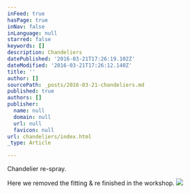 ```yaml
---
inFeed: true
hasPage: true
inNav: false
inLanguage: null
starred: false
keywords: []
description: Chandeliers
datePublished: '2016-03-21T17:26:19.102Z'
dateModified: '2016-03-21T17:26:12.140Z'
title: ''
author: []
sourcePath: _posts/2016-03-21-chandeliers.md
published: true
authors: []
publisher:
  name: null
  domain: null
  url: null
  favicon: null
url: chandeliers/index.html
_type: Article

---
```

Chandelier re-spray.  

Here we removed the fitting & re finished in the workshop. ![](https://the-grid-user-content.s3-us-west-2.amazonaws.com/30bee1bc-6280-4641-9ff4-441d1cf8db98.jpg)